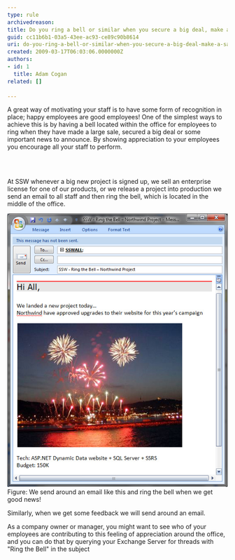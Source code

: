 ```yaml
---
type: rule
archivedreason: 
title: Do you ring a bell or similar when you secure a big deal, make a sale or get some great feedback?
guid: cc11b6b1-03a5-43ee-ac93-ce89c90b8614
uri: do-you-ring-a-bell-or-similar-when-you-secure-a-big-deal-make-a-sale-or-get-some-great-feedback
created: 2009-03-17T06:03:06.0000000Z
authors:
- id: 1
  title: Adam Cogan
related: []

---
```




  <p>A great way of motivating your staff is to have some form of recognition in place; happy employees are good employees! One of the simplest ways to achieve this is by having a bell located within the office for employees to ring when they have made a large sale, secured a big deal or some important news to announce. By showing appreciation to your employees you encourage all your staff to perform.<br></p>

<br><excerpt class='endintro'></excerpt><br>

<p>At SSW whenever a big new project is signed up, we sell an enterprise license for one of our products, or we release a project into production we send an email to all staff and then ring the bell, which is located in the middle of the office.</p>
<img border="0" src="ring-the-bell.jpg" alt="Ring the bell Email" class="ms-rteCustom-ImageArea" style="border:0px solid;" /> <span class="ms-rteCustom-FigureGood">Figure: We send around an email like this and ring the bell when we get good news! </span>
<p>Similarly, when we get some feedback we will send around an email.<br></p><p>As a company owner or manager, you might want to see who of your employees are contributing to this feeling of appreciation around the office, and you can do that by querying your Exchange Server for threads with "Ring the Bell" in the subject<br></p>



